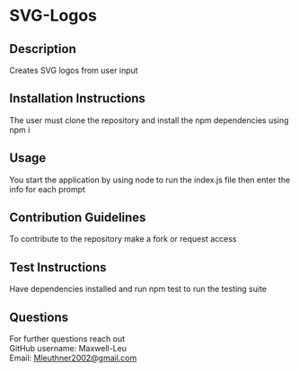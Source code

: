 # SVG-Logos

## Description

Creates SVG logos from user input

## Installation Instructions

The user must clone the repository and install the npm dependencies using npm i

## Usage

You start the application by using node to run the index.js file then enter the info for each prompt

## Contribution Guidelines

To contribute to the repository make a fork or request access

## Test Instructions 

Have dependencies installed and run npm test to run the testing suite

## Questions

For further questions reach out \
GitHub username: Maxwell-Leu \
Email: Mleuthner2002@gmail.com
